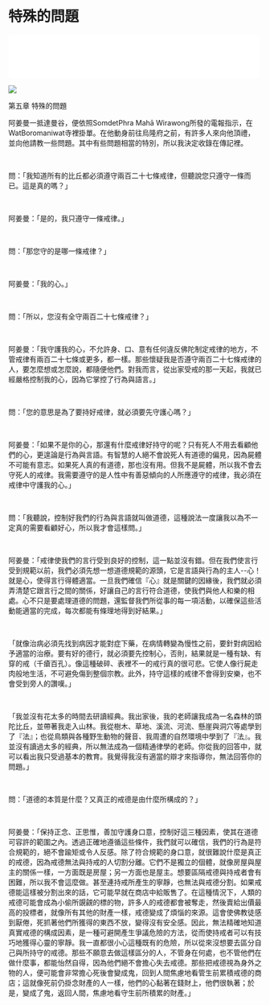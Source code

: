 # 特殊的問題

<iframe frameborder="0" marginwidth="0" marginheight="0" width=500 height=86 src="./mp3/31-0.mp3"></iframe>

![](./img/31-0.webp)

第五章 特殊的問題 

阿姜曼一抵達曼谷，便依照SomdetPhra Mahā Wirawong所發的電報指示，在WatBoromaniwat寺裡掛單。在他動身前往烏隆府之前，有許多人來向他頂禮，並向他請教一些問題。其中有些問題相當的特別，所以我決定收錄在傳記裡。

 

問：「我知道所有的比丘都必須遵守兩百二十七條戒律，但聽說您只遵守一條而已。這是真的嗎？」

 

阿姜曼：「是的，我只遵守一條戒律。」

 

問：「那您守的是哪一條戒律？」

 

阿姜曼：「我的心。」

 

問：「所以，您沒有全守兩百二十七條戒律？」

 

阿姜曼：「我守護我的心，不允許身、口、意有任何違反佛陀制定戒律的地方，不管戒律有兩百二十七條或更多，都一樣。那些懷疑我是否遵守兩百二十七條戒律的人，要怎麼想或怎麼說，都隨便他們。對我而言，從出家受戒的那一天起，我就已經嚴格控制我的心，因為它掌控了行為與語言。」

 

問：「您的意思是為了要持好戒律，就必須要先守護心嗎？」

 

阿姜曼：「如果不是你的心，那還有什麼戒律好持守的呢？只有死人不用去看顧他們的心，更遑論是行為與言語。有智慧的人絕不會說死人有道德的偏見，因為屍體不可能有意志。如果死人真的有道德，那也沒有用。但我不是屍體，所以我不會去守死人的戒律。我需要遵守的是人性中有善惡傾向的人所應遵守的戒律，我必須在戒律中守護我的心。」

 

問：「我聽說，控制好我們的行為與言語就叫做道德，這種說法一度讓我以為不一定真的需要看顧好心，所以我才會這樣問。」

 

阿姜曼：「戒律使我們的言行受到良好的控制，這一點並沒有錯。但在我們使言行受到規範以前，我們必須先想一想道德規範的源頭，它是言語與行為的主人--心！就是心，使得言行得體適當。一旦我們確信『心』就是關鍵的因緣後，我們就必須弄清楚它跟言行之間的關係，好讓自己的言行符合道德，使我們與他人和樂的相處。心不只是要處理道德的問題，還監督我們所從事的每一項活動，以確保這些活動能適當的完成，每次都能有條理地得到好結果。」

 

「就像治病必須先找到病因才能對症下藥，在病情轉變為慢性之前，要針對病因給予適當的治療。要有好的德行，就必須要先控制心，否則，結果就是一種有缺、有穿的戒（千瘡百孔）。像這種破碎、表裡不一的戒行真的很可悲。它使人像行屍走肉般地生活，不可避免傷到整個宗教。此外，持守這樣的戒律不會得到安樂，也不會受到旁人的讚嘆。」

 

「我並沒有花太多的時間去研讀經典。我出家後，我的老師讓我成為一名森林的頭陀比丘，並帶著我走入山林。我從樹木、草地、溪流、河流、懸崖與洞穴等處學到了『法』；也從鳥類與各種野生動物的聲音、我周遭的自然環境中學到了『法』。我並沒有讀過太多的經典，所以無法成為一個精通律學的老師。你從我的回答中，就可以看出我只受過基本的教育。我覺得我沒有適當的辯才來指導你，無法回答你的問題。」

 

問：「道德的本質是什麼？又真正的戒德是由什麼所構成的？」

 

阿姜曼：「保持正念、正思惟，善加守護身口意，控制好這三種因素，使其在道德可容許的範圍之內。透過正確地遵循這些條件，我們就可以確信，我們的行為是符合規範的，絕不會踰矩或令人反感。除了符合規範的身口意，就很難說什麼是真正的戒德，因為戒德無法與持戒的人切割分離。它們不是獨立的個體，就像房屋與屋主的關係一樣，一方面既是房屋；另一方面也是屋主。想要區隔戒德與持戒者會有困難，所以我不會這麼做。甚至連持戒所產生的寧靜，也無法與戒德分割。如果戒德能這樣被分割出來的話，它可能早就在商店中給販售了。在這種情況下，人類的戒德可能會成為小偷所覬覦的標的物，許多人的戒德都會被奪走，然後賣給出價最高的投標者，就像所有其他的財產一樣，戒德變成了煩惱的來源。這會使佛教徒感到厭倦，死抓著他們所獲得的東西不放，變得沒有安全感。因此，無法精確地知道真實戒德的構成因素，是一種可避開產生爭議危險的方法，從而使持戒者可以有技巧地獲得心靈的寧靜。我一直都很小心這種既有的危險，所以從來沒想要去區分自己與所持守的戒德。那些不願意去做這樣區分的人，不管身在何處，也不管他們在做什麼事，都能怡然自得，因為他們絕不會擔心失去戒德。那些把戒德視為身外之物的人，便可能會非常擔心死後會變成鬼，回到人間焦慮地看管生前累積戒德的商店；這就像死前仍掛念財產的人一樣，他們的心黏著在錢財上，他們很執著；於是，變成了鬼，返回人間，焦慮地看守生前所積累的財產。」

 

